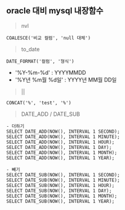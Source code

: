 ## oracle 대비 mysql 내장함수

> nvl

```
COALESCE('비교 컬럼', 'null 대체')
```

> to_date

```
DATE_FORMAT('컬럼', '형식')
```
* '%Y-%m-%d' : YYYYMMDD
* '%Y년 %m월 %d일' : YYYY년 MM월 DD일

> ||

```
CONCAT('%', 'test', '%')
```

> DATE_ADD / DATE_SUB

```
- 더하기
SELECT DATE_ADD(NOW(), INTERVAL 1 SECOND);
SELECT DATE_ADD(NOW(), INTERVAL 1 MINUTE);
SELECT DATE_ADD(NOW(), INTERVAL 1 HOUR);
SELECT DATE_ADD(NOW(), INTERVAL 1 DAY);
SELECT DATE_ADD(NOW(), INTERVAL 1 MONTH);
SELECT DATE_ADD(NOW(), INTERVAL 1 YEAR);

- 빼기
SELECT DATE_SUB(NOW(), INTERVAL 1 SECOND);
SELECT DATE_SUB(NOW(), INTERVAL 1 MINUTE);
SELECT DATE_SUB(NOW(), INTERVAL 1 HOUR);
SELECT DATE_SUB(NOW(), INTERVAL 1 DAY);
SELECT DATE_SUB(NOW(), INTERVAL 1 MONTH);
SELECT DATE_SUB(NOW(), INTERVAL 1 YEAR);
```
